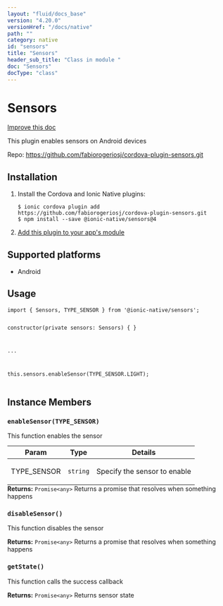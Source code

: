 ```yaml
---
layout: "fluid/docs_base"
version: "4.20.0"
versionHref: "/docs/native"
path: ""
category: native
id: "sensors"
title: "Sensors"
header_sub_title: "Class in module "
doc: "Sensors"
docType: "class"
---
```


<h1 class="api-title">Sensors</h1>

<a class="improve-v2-docs" href="http://github.com/ionic-team/ionic-native/edit/master/src/@ionic-native/plugins/sensors/index.ts#L22">
  Improve this doc
</a>







<p>This plugin enables sensors on Android devices</p>


<p>Repo:
  <a href="https://github.com/fabiorogeriosj/cordova-plugin-sensors.git">
    https://github.com/fabiorogeriosj/cordova-plugin-sensors.git
  </a>
</p>


<h2><a class="anchor" name="installation" href="#installation"></a>Installation</h2>
<ol class="installation">
  <li>Install the Cordova and Ionic Native plugins:<br>
    <pre><code class="nohighlight">$ ionic cordova plugin add https://github.com/fabiorogeriosj/cordova-plugin-sensors.git
$ npm install --save @ionic-native/sensors@4
</code></pre>
  </li>
  <li><a href="https://ionicframework.com/docs/native/#Add_Plugins_to_Your_App_Module">Add this plugin to your app's module</a></li>
</ol>



<h2><a class="anchor" name="platforms" href="#platforms"></a>Supported platforms</h2>
<ul>
  <li>Android</li>
</ul>






<h2><a class="anchor" name="usage" href="#usage"></a>Usage</h2>
<pre><code class="lang-typescript">import { Sensors, TYPE_SENSOR } from &#39;@ionic-native/sensors&#39;;


constructor(private sensors: Sensors) { }

...


this.sensors.enableSensor(TYPE_SENSOR.LIGHT);
</code></pre>








<h2><a class="anchor" name="instance-members" href="#instance-members"></a>Instance Members</h2>
<h3><a class="anchor" name="enableSensor" href="#enableSensor"></a><code>enableSensor(TYPE_SENSOR)</code></h3>


This function enables the sensor
<table class="table param-table" style="margin:0;">
  <thead>
  <tr>
    <th>Param</th>
    <th>Type</th>
    <th>Details</th>
  </tr>
  </thead>
  <tbody>
  <tr>
    <td>
      TYPE_SENSOR</td>
    <td>
      <code>string</code>
    </td>
    <td>
      <p>Specify the sensor to enable</p>
</td>
  </tr>
  </tbody>
</table>

<div class="return-value" markdown="1">
  <i class="icon ion-arrow-return-left"></i>
  <b>Returns:</b> <code>Promise&lt;any&gt;</code> Returns a promise that resolves when something happens
</div><h3><a class="anchor" name="disableSensor" href="#disableSensor"></a><code>disableSensor()</code></h3>


This function disables the sensor


<div class="return-value" markdown="1">
  <i class="icon ion-arrow-return-left"></i>
  <b>Returns:</b> <code>Promise&lt;any&gt;</code> Returns a promise that resolves when something happens
</div><h3><a class="anchor" name="getState" href="#getState"></a><code>getState()</code></h3>


This function calls the success callback


<div class="return-value" markdown="1">
  <i class="icon ion-arrow-return-left"></i>
  <b>Returns:</b> <code>Promise&lt;any&gt;</code> Returns sensor state
</div>





